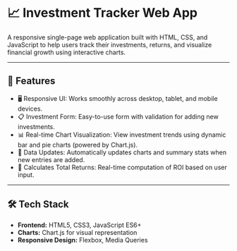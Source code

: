 # 📈 Investment Tracker Web App

A responsive single-page web application built with HTML, CSS, and JavaScript to help users track their investments, returns, and visualize financial growth using interactive charts.

---

## 🔧 Features

- 🖥️ Responsive UI: Works smoothly across desktop, tablet, and mobile devices.
- 📋 Investment Form: Easy-to-use form with validation for adding new investments.
- 📊 Real-time Chart Visualization: View investment trends using dynamic bar and pie charts (powered by Chart.js).
- 🔄 Data Updates: Automatically updates charts and summary stats when new entries are added.
- 🧮 Calculates Total Returns: Real-time computation of ROI based on user input.

---

## 🛠️ Tech Stack

- **Frontend:** HTML5, CSS3, JavaScript ES6+
- **Charts:** Chart.js for visual representation
- **Responsive Design:** Flexbox, Media Queries